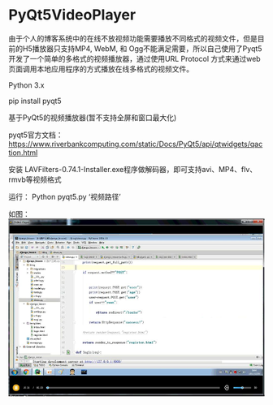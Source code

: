 

# PyQt5VideoPlayer

由于个人的博客系统中的在线不放视频功能需要播放不同格式的视频文件，但是目前的H5播放器只支持MP4, WebM, 和 Ogg不能满足需要，所以自己使用了Pyqt5开发了一个简单的多格式的视频播放器，通过使用URL Protocol 方式来通过web页面调用本地应用程序的方式播放在线多格式的视频文件。

Python 3.x

pip install pyqt5

基于PyQt5的视频播放器(暂不支持全屏和窗口最大化)

pyqt5官方文档：
https://www.riverbankcomputing.com/static/Docs/PyQt5/api/qtwidgets/qaction.html


安装 LAVFilters-0.74.1-Installer.exe程序做解码器，即可支持avi、MP4、flv、rmvb等视频格式

运行：
  Python pyqt5.py ‘视频路径’

如图：
![image](https://github.com/Mr-hongji/PyQt5VideoPlayer/blob/master/images/videoplayer.jpg)

